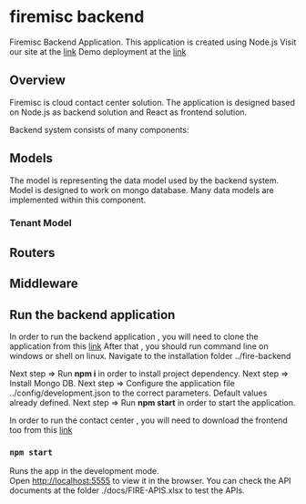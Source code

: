 # firemisc backend

Firemisc Backend Application. This application is created using Node.js
Visit our site at the [link](https://www.firemisc.com)
Demo deployment at the [link](http://cloud.firemisc.com)

## Overview

Firemisc is cloud contact center solution. The application is designed based on Node.js as backend solution and React as frontend solution.

Backend system consists of many components:

## Models

The model is representing the data model used by the backend system. Model is designed to work on mongo database. Many data models are implemented within this component.

### Tenant Model

## Routers

## Middleware

## Run the backend application

In order to run the backend application , you will need to clone the application from this [link](https://github.com/Egyptero/fire-backend)
After that , you should run command line on windows or shell on linux. Navigate to the installation folder ../fire-backend

Next step => Run **npm i** in order to install project dependency.
Next step => Install Mongo DB.
Next step => Configure the application file ../config/development.json to the correct parameters. Default values already defined.
Next step => Run **npm start** in order to start the application.

In order to run the contact center , you will need to download the frontend too from this [link](https://github.com/Egyptero/fire-frontend)

### `npm start`

Runs the app in the development mode.<br>
Open [http://localhost:5555](http://localhost:5555) to view it in the browser.
You can check the API documents at the folder ./docs/FIRE-APIS.xlsx to test the APIs.
